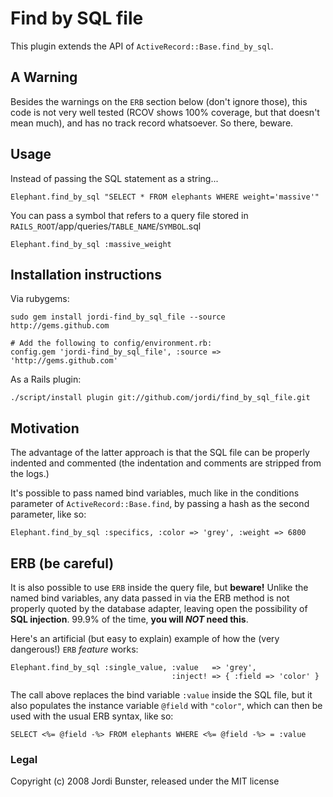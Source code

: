 # Find by SQL file

This plugin extends the API of `ActiveRecord::Base.find_by_sql`.

## A Warning

Besides the warnings on the `ERB` section below (don't ignore those), this
code is not very well tested (RCOV shows 100% coverage, but that doesn't
mean much), and has no track record whatsoever. So there, beware.

## Usage

Instead of passing the SQL statement as a string...

    Elephant.find_by_sql "SELECT * FROM elephants WHERE weight='massive'"

You can pass a symbol that refers to a query file stored in
`RAILS_ROOT`/app/queries/`TABLE_NAME`/`SYMBOL`.sql

    Elephant.find_by_sql :massive_weight

## Installation instructions

Via rubygems:

    sudo gem install jordi-find_by_sql_file --source http://gems.github.com

    # Add the following to config/environment.rb:
    config.gem 'jordi-find_by_sql_file', :source => 'http://gems.github.com'

As a Rails plugin:

    ./script/install plugin git://github.com/jordi/find_by_sql_file.git

## Motivation

The advantage of the latter approach is that the SQL file can be properly
indented and commented (the indentation and comments are stripped from the
logs.)

It's possible to pass named bind variables, much like in the conditions
parameter of `ActiveRecord::Base.find`, by passing a hash as the second
parameter, like so:

    Elephant.find_by_sql :specifics, :color => 'grey', :weight => 6800

## ERB (be careful)

It is also possible to use `ERB` inside the query file, but **beware!**
Unlike the named bind variables, any data passed in via the ERB method is not
properly quoted by the database adapter, leaving open the possibility of
**SQL injection**. 99.9% of the time, **you will _NOT_ need this**.

Here's an artificial (but easy to explain) example of how the
(very dangerous!) `ERB` _feature_ works:

    Elephant.find_by_sql :single_value, :value   => 'grey',
                                        :inject! => { :field => 'color' }

The call above replaces the bind variable `:value` inside the SQL file,
but it also populates the instance variable `@field` with `"color"`, which
can then be used with the usual ERB syntax, like so:

    SELECT <%= @field -%> FROM elephants WHERE <%= @field -%> = :value

### Legal

Copyright (c) 2008 Jordi Bunster, released under the MIT license